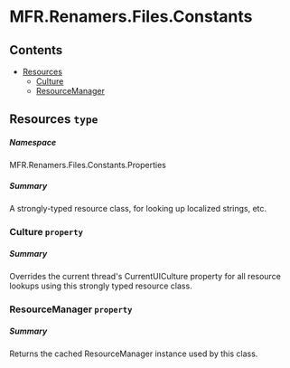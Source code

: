 <a name='assembly'></a>
# MFR.Renamers.Files.Constants

## Contents

- [Resources](#T-MFR.Renamers.Files.Constants-Properties-Resources 'MFR.Renamers.Files.Constants.Properties.Resources')
  - [Culture](#P-MFR.Renamers.Files.Constants-Properties-Resources-Culture 'MFR.Renamers.Files.Constants.Properties.Resources.Culture')
  - [ResourceManager](#P-MFR.Renamers.Files.Constants-Properties-Resources-ResourceManager 'MFR.Renamers.Files.Constants.Properties.Resources.ResourceManager')

<a name='T-MFR.Renamers.Files.Constants-Properties-Resources'></a>
## Resources `type`

##### Namespace

MFR.Renamers.Files.Constants.Properties

##### Summary

A strongly-typed resource class, for looking up localized strings, etc.

<a name='P-MFR.Renamers.Files.Constants-Properties-Resources-Culture'></a>
### Culture `property`

##### Summary

Overrides the current thread's CurrentUICulture property for all
  resource lookups using this strongly typed resource class.

<a name='P-MFR.Renamers.Files.Constants-Properties-Resources-ResourceManager'></a>
### ResourceManager `property`

##### Summary

Returns the cached ResourceManager instance used by this class.
